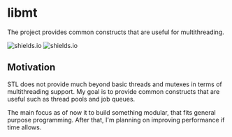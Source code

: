 # libmt
The project provides common constructs that are useful for multithreading.

![shields.io](https://img.shields.io/github/license/saltstack/salt)
![shields.io](https://img.shields.io/github/issues/afsong/libmt)



## Motivation
STL does not provide much beyond basic threads and mutexes in terms of multithreading support. My goal is to provide common constructs that are useful such as thread pools and job queues.

The main focus as of now it to build something modular, that fits general purpose programming. After that, I'm planning on improving performance if time allows.
